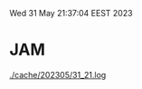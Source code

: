 Wed 31 May 21:37:04 EEST 2023
# JAM
<a href='./cache/202305/31_21.log'>./cache/202305/31_21.log</a>
